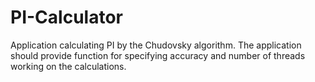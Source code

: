 # PI-Calculator
Application calculating PI by the Chudovsky algorithm. The application should provide function for specifying accuracy and number of threads working on the calculations.
